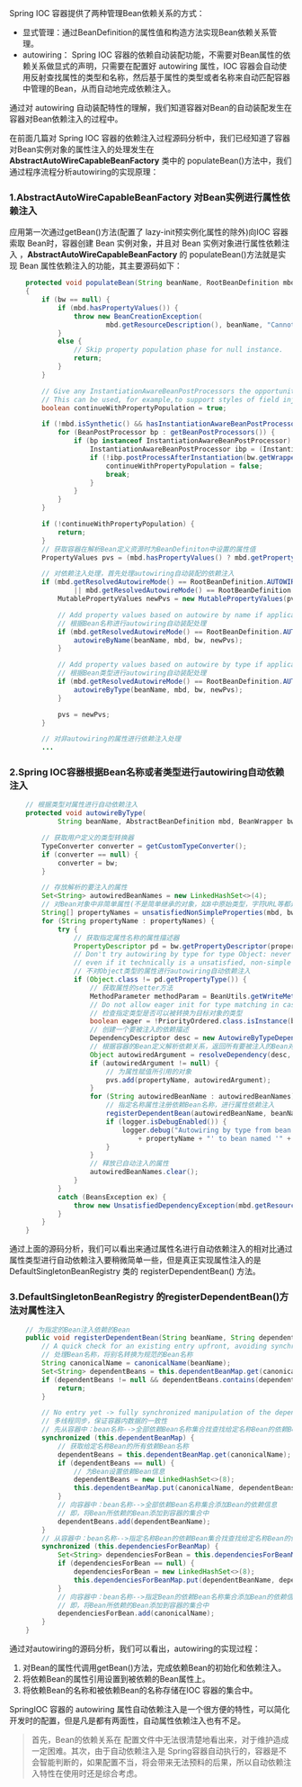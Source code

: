 Spring IOC 容器提供了两种管理Bean依赖关系的方式：

* 显式管理：通过BeanDefinition的属性值和构造方法实现Bean依赖关系管理。
* autowiring： Spring IOC 容器的依赖自动装配功能，不需要对Bean属性的依赖关系做显式的声明，只需要在配置好 autowiring 属性，IOC 容器会自动使用反射查找属性的类型和名称，然后基于属性的类型或者名称来自动匹配容器中管理的Bean，从而自动地完成依赖注入。

通过对 autowiring 自动装配特性的理解，我们知道容器对Bean的自动装配发生在容器对Bean依赖注入的过程中。

在前面几篇对 Spring IOC 容器的依赖注入过程源码分析中，我们已经知道了容器对Bean实例对象的属性注入的处理发生在 **AbstractAutoWireCapableBeanFactory** 类中的 populateBean()方法中，我们通过程序流程分析autowiring的实现原理：

### 1.AbstractAutoWireCapableBeanFactory 对Bean实例进行属性依赖注入

应用第一次通过getBean()方法(配置了 lazy-init预实例化属性的除外)向IOC 容器索取 Bean时，容器创建 Bean 实例对象，并且对 Bean 实例对象进行属性依赖注入 ，**AbstractAutoWireCapableBeanFactory** 的 populateBean()方法就是实现 Bean 属性依赖注入的功能，其主要源码如下：

```java
	protected void populateBean(String beanName, RootBeanDefinition mbd, @Nullable BeanWrapper bw)
    {
		if (bw == null) {
			if (mbd.hasPropertyValues()) {
				throw new BeanCreationException(
						mbd.getResourceDescription(), beanName, "Cannot apply property values to null instance");
			}
			else {
				// Skip property population phase for null instance.
				return;
			}
		}

		// Give any InstantiationAwareBeanPostProcessors the opportunity to modify the state of the bean before properties are set. 
		// This can be used, for example,to support styles of field injection.
		boolean continueWithPropertyPopulation = true;

		if (!mbd.isSynthetic() && hasInstantiationAwareBeanPostProcessors()) {
			for (BeanPostProcessor bp : getBeanPostProcessors()) {
				if (bp instanceof InstantiationAwareBeanPostProcessor) {
					InstantiationAwareBeanPostProcessor ibp = (InstantiationAwareBeanPostProcessor) bp;
					if (!ibp.postProcessAfterInstantiation(bw.getWrappedInstance(), beanName)) {
						continueWithPropertyPopulation = false;
						break;
					}
				}
			}
		}

		if (!continueWithPropertyPopulation) {
			return;
		}
		// 获取容器在解析Bean定义资源时为BeanDefiniton中设置的属性值
		PropertyValues pvs = (mbd.hasPropertyValues() ? mbd.getPropertyValues() : null);

		// 对依赖注入处理，首先处理autowiring自动装配的依赖注入
		if (mbd.getResolvedAutowireMode() == RootBeanDefinition.AUTOWIRE_BY_NAME 
				|| mbd.getResolvedAutowireMode() == RootBeanDefinition.AUTOWIRE_BY_TYPE) {
			MutablePropertyValues newPvs = new MutablePropertyValues(pvs);

			// Add property values based on autowire by name if applicable.
			// 根据Bean名称进行autowiring自动装配处理
			if (mbd.getResolvedAutowireMode() == RootBeanDefinition.AUTOWIRE_BY_NAME) {
				autowireByName(beanName, mbd, bw, newPvs);
			}

			// Add property values based on autowire by type if applicable.
			// 根据Bean类型进行autowiring自动装配处理
			if (mbd.getResolvedAutowireMode() == RootBeanDefinition.AUTOWIRE_BY_TYPE) {
				autowireByType(beanName, mbd, bw, newPvs);
			}

			pvs = newPvs;
		}

		// 对非autowiring的属性进行依赖注入处理
		...
```
### 2.Spring IOC容器根据Bean名称或者类型进行autowiring自动依赖注入
```java
	// 根据类型对属性进行自动依赖注入
	protected void autowireByType(
			String beanName, AbstractBeanDefinition mbd, BeanWrapper bw, MutablePropertyValues pvs) {

		// 获取用户定义的类型转换器
		TypeConverter converter = getCustomTypeConverter();
		if (converter == null) {
			converter = bw;
		}

		// 存放解析的要注入的属性
		Set<String> autowiredBeanNames = new LinkedHashSet<>(4);
		// 对Bean对象中非简单属性(不是简单继承的对象，如8中原始类型，字符URL等都是简单属性)进行处理
		String[] propertyNames = unsatisfiedNonSimpleProperties(mbd, bw);
		for (String propertyName : propertyNames) {
			try {
				// 获取指定属性名称的属性描述器
				PropertyDescriptor pd = bw.getPropertyDescriptor(propertyName);
				// Don't try autowiring by type for type Object: never makes sense,
				// even if it technically is a unsatisfied, non-simple property.
				// 不对Object类型的属性进行autowiring自动依赖注入
				if (Object.class != pd.getPropertyType()) {
					// 获取属性的setter方法
					MethodParameter methodParam = BeanUtils.getWriteMethodParameter(pd);
					// Do not allow eager init for type matching in case of a prioritized post-processor.
					// 检查指定类型是否可以被转换为目标对象的类型
					boolean eager = !PriorityOrdered.class.isInstance(bw.getWrappedInstance());
					// 创建一个要被注入的依赖描述
					DependencyDescriptor desc = new AutowireByTypeDependencyDescriptor(methodParam, eager);
					// 根据容器的Bean定义解析依赖关系，返回所有要被注入的Bean对象
					Object autowiredArgument = resolveDependency(desc, beanName, autowiredBeanNames, converter);
					if (autowiredArgument != null) {
						// 为属性赋值所引用的对象
						pvs.add(propertyName, autowiredArgument);
					}
					for (String autowiredBeanName : autowiredBeanNames) {
						// 指定名称属性注册依赖Bean名称，进行属性依赖注入
						registerDependentBean(autowiredBeanName, beanName);
						if (logger.isDebugEnabled()) {
							logger.debug("Autowiring by type from bean name '" + beanName + "' via property '" 
								+ propertyName + "' to bean named '" + autowiredBeanName + "'");
						}
					}
					// 释放已自动注入的属性
					autowiredBeanNames.clear();
				}
			}
			catch (BeansException ex) {
				throw new UnsatisfiedDependencyException(mbd.getResourceDescription(), beanName, propertyName, ex);
			}
		}
	}
```
通过上面的源码分析，我们可以看出来通过属性名进行自动依赖注入的相对比通过属性类型进行自动依赖注入要稍微简单一些，但是真正实现属性注入的是DefaultSingletonBeanRegistry 类的 registerDependentBean() 方法。

### 3.DefaultSingletonBeanRegistry 的registerDependentBean()方法对属性注入
```java
	// 为指定的Bean注入依赖的Bean
	public void registerDependentBean(String beanName, String dependentBeanName) {
		// A quick check for an existing entry upfront, avoiding synchronization...
		// 处理Bean名称，将别名转换为规范的Bean名称
		String canonicalName = canonicalName(beanName);
		Set<String> dependentBeans = this.dependentBeanMap.get(canonicalName);
		if (dependentBeans != null && dependentBeans.contains(dependentBeanName)) {
			return;
		}

		// No entry yet -> fully synchronized manipulation of the dependentBeans Set
		// 多线程同步，保证容器内数据的一致性
		// 先从容器中：bean名称-->全部依赖Bean名称集合找查找给定名称Bean的依赖Bean
		synchronized (this.dependentBeanMap) {
			// 获取给定名称Bean的所有依赖Bean名称
			dependentBeans = this.dependentBeanMap.get(canonicalName);
			if (dependentBeans == null) {
				// 为Bean设置依赖Bean信息
				dependentBeans = new LinkedHashSet<>(8);
				this.dependentBeanMap.put(canonicalName, dependentBeans);
			}
			// 向容器中：bean名称-->全部依赖Bean名称集合添加Bean的依赖信息
			// 即，将Bean所依赖的Bean添加到容器的集合中
			dependentBeans.add(dependentBeanName);
		}
		// 从容器中：bean名称-->指定名称Bean的依赖Bean集合找查找给定名称Bean的依赖Bean
		synchronized (this.dependenciesForBeanMap) {
			Set<String> dependenciesForBean = this.dependenciesForBeanMap.get(dependentBeanName);
			if (dependenciesForBean == null) {
				dependenciesForBean = new LinkedHashSet<>(8);
				this.dependenciesForBeanMap.put(dependentBeanName, dependenciesForBean);
			}
			// 向容器中：bean名称-->指定Bean的依赖Bean名称集合添加Bean的依赖信息
			// 即，将Bean所依赖的Bean添加到容器的集合中
			dependenciesForBean.add(canonicalName);
		}
	}
```
通过对autowiring的源码分析，我们可以看出，autowiring的实现过程：
1. 对Bean的属性代调用getBean()方法，完成依赖Bean的初始化和依赖注入。
2. 将依赖Bean的属性引用设置到被依赖的Bean属性上。
3. 将依赖Bean的名称和被依赖Bean的名称存储在IOC 容器的集合中。

SpringIOC 容器的 autowiring 属性自动依赖注入是一个很方便的特性，可以简化开发时的配置，但是凡是都有两面性，自动属性依赖注入也有不足。

>首先，Bean的依赖关系在 配置文件中无法很清楚地看出来，对于维护造成一定困难。其次，由于自动依赖注入是 Spring容器自动执行的，容器是不会智能判断的，如果配置不当，将会带来无法预料的后果，所以自动依赖注入特性在使用时还是综合考虑。
